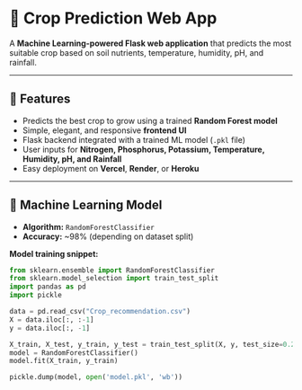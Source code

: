 # 🌾 Crop Prediction Web App

A **Machine Learning-powered Flask web application** that predicts the most suitable crop based on soil nutrients, temperature, humidity, pH, and rainfall.

---

## 🚀 Features

- Predicts the best crop to grow using a trained **Random Forest model**  
- Simple, elegant, and responsive **frontend UI**
- Flask backend integrated with a trained ML model (`.pkl` file)
- User inputs for **Nitrogen, Phosphorus, Potassium, Temperature, Humidity, pH, and Rainfall**
- Easy deployment on **Vercel**, **Render**, or **Heroku**

---

## 🧠 Machine Learning Model

- **Algorithm:** `RandomForestClassifier`  
- **Accuracy:** ~98% (depending on dataset split)

**Model training snippet:**
```python
from sklearn.ensemble import RandomForestClassifier
from sklearn.model_selection import train_test_split
import pandas as pd
import pickle

data = pd.read_csv("Crop_recommendation.csv")
X = data.iloc[:, :-1]
y = data.iloc[:, -1]

X_train, X_test, y_train, y_test = train_test_split(X, y, test_size=0.2, random_state=42)
model = RandomForestClassifier()
model.fit(X_train, y_train)

pickle.dump(model, open('model.pkl', 'wb'))
